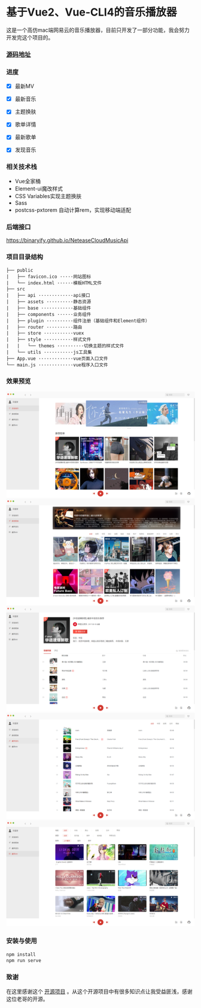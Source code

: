 # 基于Vue2、Vue-CLI4的音乐播放器

这是一个高仿mac端网易云的音乐播放器，目前只开发了一部分功能，我会努力开发完这个项目的。


### [源码地址](https://github.com/uyc/vue-cloudmusic)


### 进度

- [x] 最新MV
- [x] 最新音乐
- [x] 主题换肤
- [x] 歌单详情
- [x] 最新歌单
- [x] 发现音乐


### 相关技术栈
- Vue全家桶
- Element-ui魔改样式
- CSS Variables实现主题换肤
- Sass
- postcss-pxtorem 自动计算rem，实现移动端适配


### 后端接口

https://binaryify.github.io/NeteaseCloudMusicApi


### 项目目录结构

``` 
├── public 
|   ├── favicon.ico ·····网站图标
|   └── index.html ······模板HTML文件
├── src
|   ├── api ·············api接口
|   ├── assets ··········静态资源
|   ├── base ············基础组件
|   ├── components ······业务组件
|   ├── plugin ··········组件注册（基础组件和Element组件）
|   ├── router ··········路由 
|   ├── store ···········vuex
|   ├── style ···········样式文件
|   |   └── themes ··········切换主题的样式文件
|   └── utils ···········js工具集
├── App.vue ·············vue页面入口文件
└── main.js ·············vue程序入口文件
```


### 效果预览
![首页](./images/discovery.png)
![推荐歌单](./images/recommend.png)
![歌单列表](./images/playlist-detail.png)
![最新音乐](./images/songs.png)
![最新MV](./images/mvs.png)


### 安装与使用
```bash
npm install
npm run serve
```

### 致谢
在这里感谢这个 [开源项目](https://github.com/sl1673495/vue-netease-music) 。从这个开源项目中有很多知识点让我受益匪浅，感谢这位老哥的开源。
